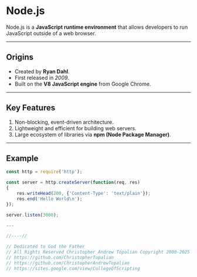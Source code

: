 # Node.js

Node.js is a **JavaScript runtime environment** that allows developers to run JavaScript outside of a web browser.  

---

## Origins

- Created by **Ryan Dahl**.  
- First released in *2009*.  
- Built on the **V8 JavaScript engine** from Google Chrome.  

---

## Key Features

1. Non-blocking, event-driven architecture.  
2. Lightweight and efficient for building web servers.  
3. Large ecosystem of libraries via **npm (Node Package Manager)**.  

---

## Example

```javascript
const http = require('http');

const server = http.createServer(function(req, res)
{
    res.writeHead(200, {'Content-Type': 'text/plain'});
    res.end('Hello World\n');
});

server.listen(3000);

---

//----//

// Dedicated to God the Father  
// All Rights Reserved Christopher Andrew Topalian Copyright 2000-2025  
// https://github.com/ChristopherTopalian  
// https://github.com/ChristopherAndrewTopalian  
// https://sites.google.com/view/CollegeOfScripting  

